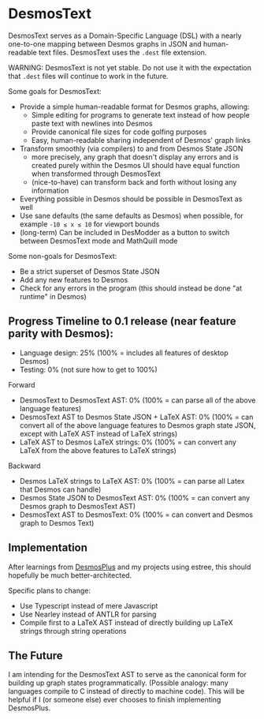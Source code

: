 # DesmosText

DesmosText serves as a Domain-Specific Language (DSL) with a nearly one-to-one mapping between Desmos graphs in JSON and human-readable text files. DesmosText uses the `.dest` file extension.

WARNING: DesmosText is not yet stable. Do not use it with the expectation that `.dest` files will continue to work in the future.

Some goals for DesmosText:

- Provide a simple human-readable format for Desmos graphs, allowing:
  - Simple editing for programs to generate text instead of how people paste text with newlines into Desmos
  - Provide canonical file sizes for code golfing purposes
  - Easy, human-readable sharing independent of Desmos' graph links
- Transform smoothly (via compilers) to and from Desmos State JSON
  - more precisely, any graph that doesn't display any errors and is created purely within the Desmos UI should have equal function when transformed through DesmosText
  - (nice-to-have) can transform back and forth without losing any information
- Everything possible in Desmos should be possible in DesmosText as well
- Use sane defaults (the same defaults as Desmos) when possible, for example `-10 ≤ x ≤ 10` for viewport bounds
- (long-term) Can be included in DesModder as a button to switch between DesmosText mode and MathQuill mode

Some non-goals for DesmosText:

- Be a strict superset of Desmos State JSON
- Add any new features to Desmos
- Check for any errors in the program (this should instead be done "at runtime" in Desmos)

## Progress Timeline to 0.1 release (near feature parity with Desmos):

- Language design: 25% (100% = includes all features of desktop Desmos)
- Testing: 0% (not sure how to get to 100%)

Forward

- DesmosText to DesmosText AST: 0% (100% = can parse all of the above language features)
- DesmosText AST to Desmos State JSON + LaTeX AST: 0% (100% = can convert all of the above language features to Desmos graph state JSON, except with LaTeX AST instead of LaTeX strings)
- LaTeX AST to Desmos LaTeX strings: 0% (100% = can convert any LaTeX from the above features to LaTeX strings)

Backward

- Desmos LaTeX strings to LaTeX AST: 0% (100% = can parse all Latex that Desmos can handle)
- Desmos State JSON to DesmosText AST: 0% (100% = can convert any Desmos graph to DesmosText AST)
- DesmosText AST to DesmosText: 0% (100% = can convert and Desmos graph to Desmos Text)

## Implementation

After learnings from [DesmosPlus](https://github.com/jared-hughes/DesmosPlus) and my projects using estree, this should hopefully be much better-architected.

Specific plans to change:

- Use Typescript instead of mere Javascript
- Use Nearley instead of ANTLR for parsing
- Compile first to a LaTeX AST instead of directly building up LaTeX strings through string operations

## The Future

I am intending for the DesmosText AST to serve as the canonical form for building up graph states programmatically. (Possible analogy: many languages compile to C instead of directly to machine code). This will be helpful if I (or someone else) ever chooses to finish implementing DesmosPlus.
